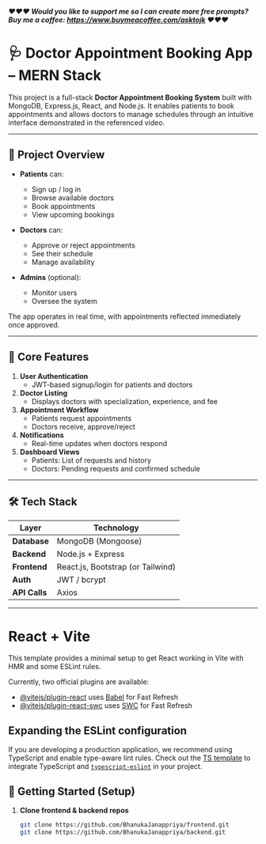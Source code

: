 *****❤️❤️❤️ Would you like to support me so I can create more free prompts? Buy me a coffee: https://www.buymeacoffee.com/asktojk ❤️❤️❤️*****

# 🩺 Doctor Appointment Booking App – MERN Stack

This project is a full-stack **Doctor Appointment Booking System** built with MongoDB, Express.js, React, and Node.js. It enables patients to book appointments and allows doctors to manage schedules through an intuitive interface demonstrated in the referenced video.

---

## 🚀 Project Overview

- **Patients** can:
  - Sign up / log in
  - Browse available doctors
  - Book appointments
  - View upcoming bookings

- **Doctors** can:
  - Approve or reject appointments
  - See their schedule
  - Manage availability

- **Admins** (optional):
  - Monitor users
  - Oversee the system

The app operates in real time, with appointments reflected immediately once approved.

---

## 🧱 Core Features

1. **User Authentication**
   - JWT-based signup/login for patients and doctors
2. **Doctor Listing**
   - Displays doctors with specialization, experience, and fee
3. **Appointment Workflow**
   - Patients request appointments
   - Doctors receive, approve/reject
4. **Notifications**
   - Real-time updates when doctors respond
5. **Dashboard Views**
   - Patients: List of requests and history  
   - Doctors: Pending requests and confirmed schedule

---

## 🛠️ Tech Stack

| Layer       | Technology        |
|-------------|-------------------|
| **Database** | MongoDB (Mongoose) |
| **Backend** | Node.js + Express |
| **Frontend** | React.js, Bootstrap (or Tailwind) |
| **Auth**     | JWT / bcrypt     |
| **API Calls** | Axios           |

---
# React + Vite

This template provides a minimal setup to get React working in Vite with HMR and some ESLint rules.

Currently, two official plugins are available:

- [@vitejs/plugin-react](https://github.com/vitejs/vite-plugin-react/blob/main/packages/plugin-react/README.md) uses [Babel](https://babeljs.io/) for Fast Refresh
- [@vitejs/plugin-react-swc](https://github.com/vitejs/vite-plugin-react-swc) uses [SWC](https://swc.rs/) for Fast Refresh

## Expanding the ESLint configuration

If you are developing a production application, we recommend using TypeScript and enable type-aware lint rules. Check out the [TS template](https://github.com/vitejs/vite/tree/main/packages/create-vite/template-react-ts) to integrate TypeScript and [`typescript-eslint`](https://typescript-eslint.io) in your project.

## 🏁 Getting Started (Setup)

1. **Clone frontend & backend repos**
   ```bash
   git clone https://github.com/BhanukaJanappriya/frontend.git
   git clone https://github.com/BhanukaJanappriya/backend.git
